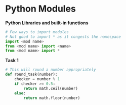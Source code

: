# Python Modules
**Python Libraries and built-in functions** 
```python
# Few ways to import modules
# Not good to import * as it congests the namespace
import <mod name>
from <mod name> import <name>
from <mod name> import *
```

**Task 1**
```python
# This will round a number appropriately
def round_task(number):
    checker = number % 1
    if checker >= 0.5:
        return math.ceil(number)
    else:
        return math.floor(number)
```